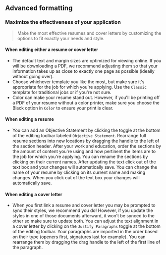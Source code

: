 ## Advanced formatting

### Maximize the effectiveness of your application

> Make the most effective resumes and cover letters by customizing the options to fit exactly your needs and style.

#### When editing either a resume or cover letter
* The default text and margin sizes are optimized for viewing online. If you will be downloading a PDF, we recommend adjusting them so that your information takes up as close to exactly one page as possible (ideally without going over).
* Choose whichever template you like the most, but make sure it's appropriate for the job for which you're applying. Use the `Classic` template for traditional jobs or if you're not sure.
* Color can make your resume stand out. However, if you'll be printing off a PDF of your resume without a color printer, make sure you choose the Black option in `Color` to ensure your print is clear.

#### When editing a resume
* You can add an Objective Statement by clicking the toggle at the bottom of the editing toolbar labeled `Objective Statement`.
Rearrange full resume sections into new locations by dragging the handle to the left of the section header. After your work and education, order the sections by the amount of content you're using and how pertinent the items are to the job for which you're applying.
You can rename the sections by clicking on their current names. After updating the text click out of the text box and your changes will automatically save.
You can change the name of your resume by clicking on its current name and making changes. When you click out of the text box your changes will automatically save.

#### When editing a cover letter
* When you first link a resume and cover letter you may be prompted to sync their styles, we recommend you do! However, if you update the styles in one of those documents afterward, it won't be synced to the other so make sure to update both.
You can adjust the text alignment in a cover letter by clicking on the `Justify Paragraphs` toggle at the bottom of the editing toolbar.
Your paragraphs are imported in the order based on their type (openers first, signatures last for example). You can rearrange them by dragging the drag handle to the left of the first line of the paragraph.
